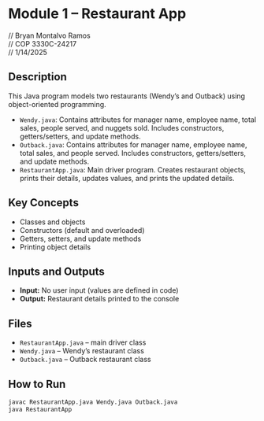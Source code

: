 # Module 1 – Restaurant App

// Bryan Montalvo Ramos  
// COP 3330C-24217  
// 1/14/2025  

## Description
This Java program models two restaurants (Wendy’s and Outback) using object-oriented programming.  

- `Wendy.java`: Contains attributes for manager name, employee name, total sales, people served, and nuggets sold. Includes constructors, getters/setters, and update methods.  
- `Outback.java`: Contains attributes for manager name, employee name, total sales, and people served. Includes constructors, getters/setters, and update methods.  
- `RestaurantApp.java`: Main driver program. Creates restaurant objects, prints their details, updates values, and prints the updated details.  
## Key Concepts
- Classes and objects  
- Constructors (default and overloaded)  
- Getters, setters, and update methods  
- Printing object details  
## Inputs and Outputs
- **Input:** No user input (values are defined in code)  
- **Output:** Restaurant details printed to the console  
## Files
- `RestaurantApp.java` – main driver class  
- `Wendy.java` – Wendy’s restaurant class  
- `Outback.java` – Outback restaurant class  
## How to Run
```bash
javac RestaurantApp.java Wendy.java Outback.java
java RestaurantApp
